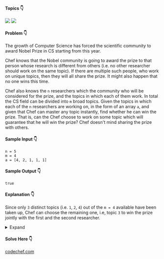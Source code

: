 #### Topics :point_down:
![](https://img.shields.io/badge/-array-wheat) 
![](https://img.shields.io/badge/-hash--set-wheat)

#### Problem :point_down:
The growth of Computer Science has forced the scientific community to award Nobel Prize in CS starting from this year.

Chef knows that the Nobel community is going to award the prize to that person whose research is different from others (i.e. no other researcher should work on the same topic). If there are multiple such people, who work on unique topics, then they will all share the prize. It might also happen that no one wins this time.

Chef also knows the `n` researchers which the community who will be considered for the prize, and the topics in which each of them work.
In total the CS field can be divided into `m` broad topics. Given the topics in which each of the `n` researchers are working on, in the form of an array `a`, and given that Chef can master any topic instantly, find whether he can win the prize. That is, can the Chef choose to work on some topic which will guarantee that he will win the prize? Chef doesn't mind sharing the prize with others.
#### Sample Input :point_down:
```
n = 5
m = 4
a = [4, 2, 1, 1, 1]
```
#### Sample Output :point_down:
```
true
```
#### Explanation :point_down:
Since only `3` distinct topics (i.e. `1`, `2`, `4`) out of the `m = 4` available have been taken up, Chef can choose the remaining one, i.e, topic `3` to win the prize jointly with the first and the second researcher.
<details>
<summary>Expand</summary>

#### Python :point_down:
```py
def solve(n, m, a):
    a = set(a)
    if len(a) < m:
        return True
    else:
        return False
```
#### Time Complexity :point_down:
```
O(n)
```
#### Space Complexity :point_down:
```
O(n)
```
</details>

#### Solve Here :point_down:
[codechef.com](https://www.codechef.com/START2C/problems/NOBEL)
